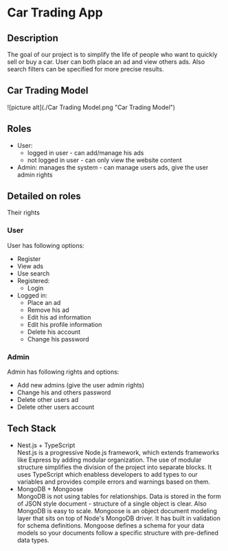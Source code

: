 # Car Trading App

## Description

The goal of our project is to simplify the life of people who want to quickly sell or buy a car.
User can both place an ad and view others ads. Also search filters can be specified for more precise results.

## Car Trading Model

![picture alt](./Car Trading Model.png "Car Trading Model")

## Roles

- User:
  - logged in user - can add/manage his ads
  - not logged in user - can only view the website content
- Admin: manages the system - can manage users ads, give the user admin rights

## Detailed on roles

Their rights

### User

User has following options:

- Register
- View ads
- Use search
- Registered:
  - Login
- Logged in:
  - Place an ad
  - Remove his ad
  - Edit his ad information
  - Edit his profile information
  - Delete his account
  - Change his password

### Admin

Admin has following rights and options:

- Add new admins (give the user admin rights)
- Change his and others password
- Delete other users ad
- Delete other users account

## Tech Stack

- Nest.js + TypeScript\
  Nest.js is a progressive Node.js framework, which extends frameworks like Express by adding modular organization. The use of modular structure simplifies the division of the project into separate blocks.
  It uses TypeScript which enabless developers to add types to our variables and provides compile errors and warnings based on them.
- MongoDB + Mongoose\
  MongoDB is not using tables for relationships. Data is stored in the form of JSON style document - structure of a single object is clear. Also MongoDB is easy to scale.
  Mongoose is an object document modeling layer that sits on top of Node's MongoDB driver. It has built in validation for schema definitions. Mongoose defines a schema for your data models so your documents follow a specific structure with pre-defined data types.
